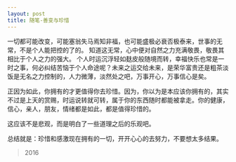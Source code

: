 ```yaml
---
layout: post
title: 随笔-善变与珍惜
---
```

一切都可能改变，可能塞翁失马焉知非福，也可能盛极必衰否极泰来，世事的无常，不是个人能把控的了的。
知道这无常，心中便对自然之力充满敬畏，敬畏其相比于个人之力的强大。
个人时运沉浮轻如麸皮般随境而转，幸福快乐也常是一时之事，何必纠结苦恼于个人命途呢？未来之运交给未来，是荣华富贵还是粗茶淡饭是无名之力控制的，人力微薄，淡然处之吧，万事开心，万事信心是矣。

正因为如此，你拥有的才更值得你去珍惜。因为，你以为是本应该你拥有的，其实不过是上天的赏赐，时运说转就可转，属于你的东西随时都能被拿走。你的健康，信心，亲人，朋友，情绪都是如此，都是值得珍惜的。

这应该不是悲观，而是明白了一些道理之后的乐观吧。

总结就是：珍惜和感激现在拥有的一切，开开心心的去努力，不要想太多结果。





>2016
